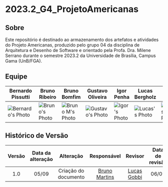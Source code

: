 # 2023.2_G4_ProjetoAmericanas

## Sobre
Este repositório é destinado ao armazenamento dos artefatos e atividades do Projeto Americanas, produzido pelo grupo 04 da disciplina de Arquitetura e Desenho de Software e orientado pela Profa. Dra. Milene Serrano durante o semestre 2023.2 da Universidade de Brasília, Campus Gama (UnB/FGA).

## Equipe
| Bernardo Pissutti | Bruno Ribeiro | Bruno Bomfim | Gustavo Oliveira | Igor Penha | Lucas Bergholz | Marcos Souza | Paulo Silva | Rafael Rodrigues | Vitor Brito |
|---|---|---|---|---|---|---|---|---|---|
| ![Bernardo's Photo](https://avatars.githubusercontent.com/u/57421498?v=4) | ![Bruno's Photo](https://avatars.githubusercontent.com/u/87769920?v=4) | ![Bruno M's Photo](https://avatars.githubusercontent.com/u/30751876?v=4) | ![Gustavo's Photo](https://avatars.githubusercontent.com/u/56006361?v=4) | ![Igor's Photo](https://avatars.githubusercontent.com/u/98900627?v=4) | ![Lucas's Photo](https://avatars.githubusercontent.com/u/99743571?v=4) | ![Marcos's Photo](https://avatars.githubusercontent.com/u/40834597?v=4) | ![Paulo's Photo](https://avatars.githubusercontent.com/u/42396782?v=4) | ![Rafael's Photo](https://avatars.githubusercontent.com/u/97995709?v=4) | ![Vitor's Photo](https://avatars.githubusercontent.com/u/74791849?v=4) |

## Histórico de Versão
|  Versão  | Data da alteração | Alteração | Responsável | Revisor | Data de revisão |
| :---: | :---: | :---: | :---: | :---: | :---: |
| 1.0 | 05/09 | Criação do documento | [Bruno Martins](https://github.com/gitbmvb) | [Lucas Gobbi](https://github.com/LucasBergholz) | 06/09 |
